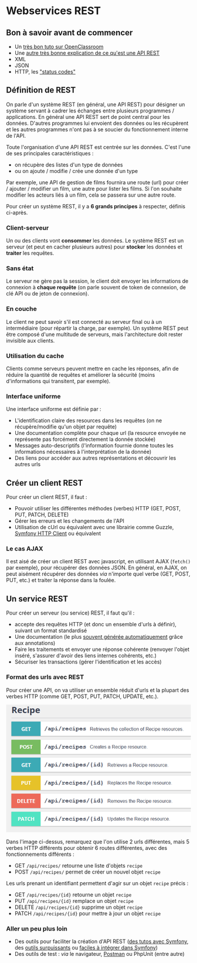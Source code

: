 # Webservices REST

## Bon à savoir avant de commencer

- Un [très bon tuto sur OpenClassroom](https://openclassrooms.com/fr/courses/6573181-adoptez-les-api-rest-pour-vos-projets-web)
- Une [autre très bonne explication de ce qu'est une API REST](https://code-garage.fr/blog/qu-est-ce-qu-une-api-rest/)
- XML
- JSON
- HTTP, les ["status codes"](https://restfulapi.net/http-status-codes/)


## Définition de REST

On parle d'un système REST (en général, une API REST) pour désigner un système servant à cadrer les échanges entre plusieurs programmes / applications. En général une API REST sert de point central pour les données. D'autres programmes lui envoient des données ou les récupèrent et les autres programmes n'ont pas à se soucier du fonctionnement interne de l'API.

Toute l'organisation d'une API REST est centrée sur les données. C'est l'une de ses principales caractéristiques : 
- on récupère des listes d'un type de données 
- ou on ajoute / modifie / crée une donnée d'un type

Par exemple, une API de gestion de films fournira une route (url) pour créer / ajouter / modifier un film, une autre pour lister les films. Si l'on souhaite modifier les acteurs liés à un film, cela se passera sur une autre route.

Pour créer un système REST, il y a **6 grands principes** à respecter, définis ci-après.

### Client-serveur

Un ou des clients vont **consommer** les données. Le système REST est un serveur (et peut en cacher plusieurs autres) pour **stocker** les données et **traiter** les requêtes.

### Sans état

Le serveur ne gère pas la session, le client doit envoyer les informations de connexion à **chaque requête** (on parle souvent de token de connexion, de clé API ou de jeton de connexion).

### En couche 

Le client ne peut savoir s'il est connecté au serveur final ou à un intermédiaire (pour répartir la charge, par exemple). Un système REST peut être composé d'une multitude de serveurs, mais l'architecture doit rester invisible aux clients.

### Utilisation du cache

Clients comme serveurs peuvent mettre en cache les réponses, afin de réduire la quantité de requêtes et améliorer la sécurité (moins d'informations qui transitent, par exemple).

### Interface uniforme

Une interface uniforme est définie par :
- L'identification claire des resources dans les requêtes (on ne récupère/modifie qu'un objet par requête)
- Une documentation complète pour chaque url (la resource envoyée ne représente pas forcément directement la donnée stockée)
- Messages auto-descriptifs (l'information fournie donne toutes les informations nécessaires à l'interprétation de la donnée)
- Des liens pour accéder aux autres représentations et découvrir les autres urls


## Créer un client REST

Pour créer un client REST, il faut :
- Pouvoir utiliser les différentes méthodes (verbes) HTTP (GET, POST, PUT, PATCH, DELETE)
- Gérer les erreurs et les changements de l'API
- Utilisation de cUrl ou équivalent avec une librairie comme Guzzle, [Symfony HTTP Client](https://symfony.com/doc/current/http_client.html) ou équivalent

### Le cas AJAX

Il est aisé de créer un client REST avec javascript, en utilisant AJAX (`fetch()` par exemple), pour récupérer des données JSON.
En général, en AJAX, on peut aisément récupérer des données *via* n'importe quel verbe (GET, POST, PUT, etc.) et traiter la réponse dans la foulée.


## Un service REST

Pour créer un serveur (ou service) REST, il faut qu'il : 
- accepte des requêtes HTTP (et donc un ensemble d'urls à définir), suivant un format standardisé
- Une documentation (le plus [souvent générée automatiquement](https://symfony.com/doc/current/bundles/NelmioApiDocBundle/index.html) grâce aux annotations)
- Faire les traitements et envoyer une réponse cohérente (renvoyer l'objet inséré, s'assurer d'avoir des liens internes cohérents, etc.)
- Sécuriser les transactions (gérer l'identification et les accès)

### Format des urls avec REST

Pour créer une API, on va utiliser un ensemble réduit d'urls et la plupart des verbes HTTP (comme GET, POST, PUT, PATCH, UPDATE, etc.).

![Exemple d'un ensemble de routes REST, avec ApiPlatform (Swagger UI)](./img/rest_example.png)

Dans l'image ci-dessus, remarquez que l'on utilise 2 urls différentes, mais 5 verbes HTTP différents pour obtenir 6 routes différentes, avec des fonctionnements différents :
- GET `/api/recipes/` retourne une liste d'objets `recipe`
- POST `/api/recipes/` permet de créer un nouvel objet `recipe`

Les urls prenant un identifiant permettent d'agir sur un objet `recipe` précis :
- GET `/api/recipes/{id}` retourne un objet `recipe`
- PUT `/api/recipes/{id}` remplace un objet `recipe`
- DELETE `/api/recipes/{id}` supprime un objet `recipe`
- PATCH `/api/recipes/{id}` pour mettre à jour un objet `recipe`

### Aller un peu plus loin

- Des outils pour faciliter la création d'API REST ([des tutos avec Symfony](https://openclassrooms.com/fr/courses/4087036-construisez-une-api-rest-avec-symfony), des [outils surpuissants](https://api-platform.com/) ou [faciles à intégrer dans Symfony](https://github.com/FriendsOfSymfony/FOSRestBundle))
- Des outils de test : *via* le navigateur, [Postman](https://www.postman.com/downloads/) ou PhpUnit (entre autre)
